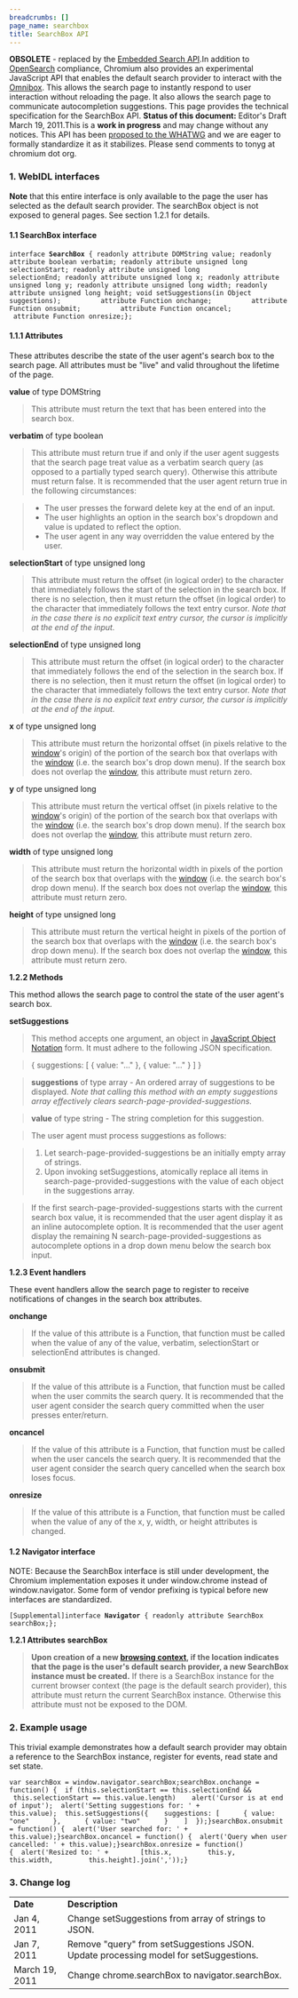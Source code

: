 ```yaml
---
breadcrumbs: []
page_name: searchbox
title: SearchBox API
---
```


**OBSOLETE** - replaced by the [Embedded Search API](/embeddedsearch).In
addition to [OpenSearch](http://www.opensearch.org/) compliance, Chromium also
provides an experimental JavaScript API that enables the default search provider
to interact with the [Omnibox](/user-experience/omnibox). This allows the search
page to instantly respond to user interaction without reloading the page. It
also allows the search page to communicate autocompletion suggestions. This page
provides the technical specification for the SearchBox API. **Status of this
document:** Editor's Draft March 19, 2011.This is a **work in progress** and may
change without any notices. This API has been [proposed to the
WHATWG](http://lists.whatwg.org/htdig.cgi/whatwg-whatwg.org/2010-October/028818.html)
and we are eager to formally standardize it as it stabilizes. Please send
comments to tonyg at chromium dot org.

### 1. WebIDL interfaces

**Note** that this entire interface is only available to the page the user has
selected as the default search provider. The searchBox object is not exposed to
general pages. See section 1.2.1 for details.

#### 1.1 SearchBox interface

<pre><code>interface <b>SearchBox</b> { readonly attribute DOMString value; readonly attribute boolean verbatim; readonly attribute unsigned long selectionStart; readonly attribute unsigned long selectionEnd; readonly attribute unsigned long x; readonly attribute unsigned long y; readonly attribute unsigned long width; readonly attribute unsigned long height; void setSuggestions(in Object suggestions);          attribute Function onchange;          attribute Function onsubmit;          attribute Function oncancel;          attribute Function onresize;};
</code></pre>

#### 1.1.1 Attributes

These attributes describe the state of the user agent's search box to the search
page. All attributes must be "live" and valid throughout the lifetime of the
page.

**value** of type DOMString

> This attribute must return the text that has been entered into the search box.

**verbatim** of type boolean

> This attribute must return true if and only if the user agent suggests that
> the search page treat value as a verbatim search query (as opposed to a
> partially typed search query). Otherwise this attribute must return false. It
> is recommended that the user agent return true in the following circumstances:

> *   The user presses the forward delete key at the end of an input.
> *   The user highlights an option in the search box's dropdown and
              value is updated to reflect the option.
> *   The user agent in any way overridden the value entered by the
              user.

**selectionStart** of type unsigned long

> This attribute must return the offset (in logical order) to the character that
> immediately follows the start of the selection in the search box. If there is
> no selection, then it must return the offset (in logical order) to the
> character that immediately follows the text entry cursor. *Note that in the
> case there is no explicit text entry cursor, the cursor is implicitly at the
> end of the input.*

**selectionEnd** of type unsigned long

> This attribute must return the offset (in logical order) to the character that
> immediately follows the end of the selection in the search box. If there is no
> selection, then it must return the offset (in logical order) to the character
> that immediately follows the text entry cursor. *Note that in the case there
> is no explicit text entry cursor, the cursor is implicitly at the end of the
> input.*

**x** of type unsigned long

> This attribute must return the horizontal offset (in pixels relative to the
> [window](http://dev.w3.org/html5/spec/Overview.html#window)'s origin) of the
> portion of the search box that overlaps with the
> [window](http://dev.w3.org/html5/spec/Overview.html#window) (i.e. the search
> box's drop down menu). If the search box does not overlap the
> [window](http://dev.w3.org/html5/spec/Overview.html#window), this attribute
> must return zero.

**y** of type unsigned long

> This attribute must return the vertical offset (in pixels relative to the
> [window](http://dev.w3.org/html5/spec/Overview.html#window)'s origin) of the
> portion of the search box that overlaps with the
> [window](http://dev.w3.org/html5/spec/Overview.html#window) (i.e. the search
> box's drop down menu). If the search box does not overlap the
> [window](http://dev.w3.org/html5/spec/Overview.html#window), this attribute
> must return zero.

**width** of type unsigned long

> This attribute must return the horizontal width in pixels of the portion of
> the search box that overlaps with the
> [window](http://dev.w3.org/html5/spec/Overview.html#window) (i.e. the search
> box's drop down menu). If the search box does not overlap the
> [window](http://dev.w3.org/html5/spec/Overview.html#window), this attribute
> must return zero.

**height** of type unsigned long

> This attribute must return the vertical height in pixels of the portion of the
> search box that overlaps with the
> [window](http://dev.w3.org/html5/spec/Overview.html#window) (i.e. the search
> box's drop down menu). If the search box does not overlap the
> [window](http://dev.w3.org/html5/spec/Overview.html#window), this attribute
> must return zero.

**1.2.2 Methods**

This method allows the search page to control the state of the user agent's
search box.

**setSuggestions**

> This method accepts one argument, an object in [JavaScript Object
> Notation](http://www.json.org/) form. It must adhere to the following JSON
> specification.

> { suggestions: \[ { value: "..." }, { value: "..." } \] }

> **suggestions** of type array - An ordered array of suggestions to be
> displayed. *Note that calling this method with an empty suggestions array
> effectively clears search-page-provided-suggestions.*

> **value** of type string - The string completion for this suggestion.

> The user agent must process suggestions as follows:

> 1.  Let search-page-provided-suggestions be an initially empty array
              of strings.
> 2.  Upon invoking setSuggestions, atomically replace all items in
              search-page-provided-suggestions with the value of each object in
              the suggestions array.

> If the first search-page-provided-suggestions starts with the current search
> box value, it is recommended that the user agent display it as an inline
> autocomplete option. It is recommended that the user agent display the
> remaining N search-page-provided-suggestions as autocomplete options in a drop
> down menu below the search box input.

**1.2.3 Event handlers**

These event handlers allow the search page to register to receive notifications
of changes in the search box attributes.

**onchange**

> If the value of this attribute is a Function, that function must be called
> when the value of any of the value, verbatim, selectionStart or selectionEnd
> attributes is changed.

**onsubmit**

> If the value of this attribute is a Function, that function must be called
> when the user commits the search query. It is recommended that the user agent
> consider the search query committed when the user presses enter/return.

**oncancel**

> If the value of this attribute is a Function, that function must be called
> when the user cancels the search query. It is recommended that the user agent
> consider the search query cancelled when the search box loses focus.

**onresize**

> If the value of this attribute is a Function, that function must be called
> when the value of any of the x, y, width, or height attributes is changed.

#### 1.2 Navigator interface

NOTE: Because the SearchBox interface is still under development, the Chromium
implementation exposes it under window.chrome instead of window.navigator. Some
form of vendor prefixing is typical before new interfaces are standardized.

<pre><code>[Supplemental]interface <b>Navigator</b> { readonly attribute SearchBox searchBox;};
</code></pre>

**1.2.1 Attributes** **searchBox**
> **Upon creation of a new [browsing
> context](http://dev.w3.org/html5/spec/browsers.html#browsing-context), if the
> location indicates that the page is the user's default search provider, a new
> SearchBox instance must be created.** If there is a SearchBox instance for the
> current browser context (the page is the default search provider), this
> attribute must return the current SearchBox instance. Otherwise this attribute
> must not be exposed to the DOM.

### 2. Example usage

This trivial example demonstrates how a default search provider may obtain a
reference to the SearchBox instance, register for events, read state and set
state.

```none
var searchBox = window.navigator.searchBox;searchBox.onchange = function() {  if (this.selectionStart == this.selectionEnd &&      this.selectionStart == this.value.length)    alert('Cursor is at end of input');  alert('Setting suggestions for: ' + this.value);  this.setSuggestions({    suggestions: [      { value: "one"      },      { value: "two"      }    ]  });}searchBox.onsubmit = function() {  alert('User searched for: ' + this.value);}searchBox.oncancel = function() {  alert('Query when user cancelled: ' + this.value);}searchBox.onresize = function() {  alert('Resized to: ' +        [this.x,         this.y,         this.width,         this.height].join(','));}
```

### 3. Change log

<table>
<tr>
<td> <b>Date</b></td>
<td><b> Description</b></td>
</tr>
<tr>
<td> Jan 4, 2011</td>
<td> Change setSuggestions from array of strings to JSON.</td>
</tr>
<tr>
<td> Jan 7, 2011</td>
<td> Remove "query" from setSuggestions JSON. Update processing model for setSuggestions.</td>
</tr>
<tr>
<td> March 19, 2011</td>
<td> Change chrome.searchBox to navigator.searchBox.</td>
</tr>
</table>